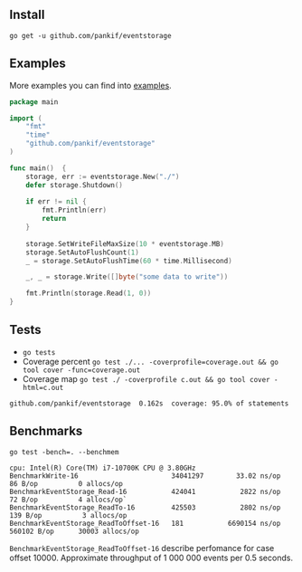 ## Install

```
go get -u github.com/pankif/eventstorage
```

## Examples
More examples you can find into [examples](https://github.com/pankif/eventstorage/tree/main/examples).

```go
package main

import (
	"fmt"
	"time"
	"github.com/pankif/eventstorage"
)

func main()  {
    storage, err := eventstorage.New("./")
    defer storage.Shutdown()
	
    if err != nil {
        fmt.Println(err)
        return
    }
	
    storage.SetWriteFileMaxSize(10 * eventstorage.MB)
    storage.SetAutoFlushCount(1)
    _ = storage.SetAutoFlushTime(60 * time.Millisecond)

    _, _ = storage.Write([]byte("some data to write"))

    fmt.Println(storage.Read(1, 0)) 
}
```

## Tests
- `go tests`
- Coverage percent `go test ./... -coverprofile=coverage.out && go tool cover -func=coverage.out`
- Coverage map `go test ./ -coverprofile c.out && go tool cover -html=c.out`

```console
github.com/pankif/eventstorage  0.162s  coverage: 95.0% of statements
````

## Benchmarks
`go test -bench=. --benchmem`

```console
cpu: Intel(R) Core(TM) i7-10700K CPU @ 3.80GHz  
BenchmarkWrite-16                       34041297        33.02 ns/op              86 B/op          0 allocs/op
BenchmarkEventStorage_Read-16           424041           2822 ns/op              72 B/op          4 allocs/op`
BenchmarkEventStorage_ReadTo-16         425503           2802 ns/op             139 B/op          3 allocs/op
BenchmarkEventStorage_ReadToOffset-16   181           6690154 ns/op          560102 B/op      30003 allocs/op
````

`BenchmarkEventStorage_ReadToOffset-16` describe perfomance for case offset 10000. 
Approximate throughput of 1 000 000 events per 0.5 seconds.